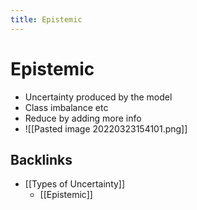 ```yaml
---
title: Epistemic
---
```


# Epistemic
- Uncertainty produced by the model 
- Class imbalance etc
- Reduce by adding more info
- ![[Pasted image 20220323154101.png]]





## Backlinks
* [[Types of Uncertainty]]
	* [[Epistemic]]

